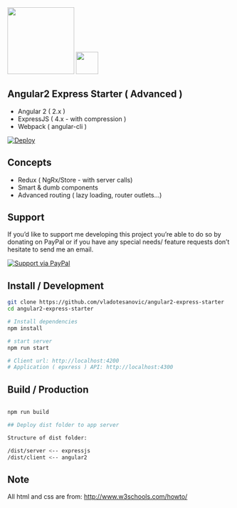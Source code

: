 <img width="150" src="https://i.cloudup.com/zfY6lL7eFa-3000x3000.png" />
<img width="50" src="https://angular.io/resources/images/logos/angular2/angular.svg" />

## Angular2 Express Starter ( Advanced )

- Angular 2 ( 2.x )
- ExpressJS ( 4.x - with compression )
- Webpack ( angular-cli )

[![Deploy](https://www.herokucdn.com/deploy/button.png)](https://heroku.com/deploy)

## Concepts

- Redux ( NgRx/Store - with server calls)
- Smart & dumb components
- Advanced routing ( lazy loading, router outlets...)

## Support

If you’d like to support me developing this project you’re able to do so by donating on PayPal or if you have any special needs/ feature requests don’t hesitate to send me an email.

[![Support via PayPal](https://cdn.rawgit.com/twolfson/paypal-github-button/1.0.0/dist/button.svg)](https://www.paypal.me/ngsemantic)


## Install / Development

```bash
git clone https://github.com/vladotesanovic/angular2-express-starter
cd angular2-express-starter

# Install dependencies
npm install

# start server
npm run start

# Client url: http://localhost:4200
# Application ( epxress ) API: http://localhost:4300
```

## Build / Production

```bash

npm run build

## Deploy dist folder to app server

Structure of dist folder:

/dist/server <-- expressjs
/dist/client <-- angular2

```

## Note

All html and css are from: http://www.w3schools.com/howto/



